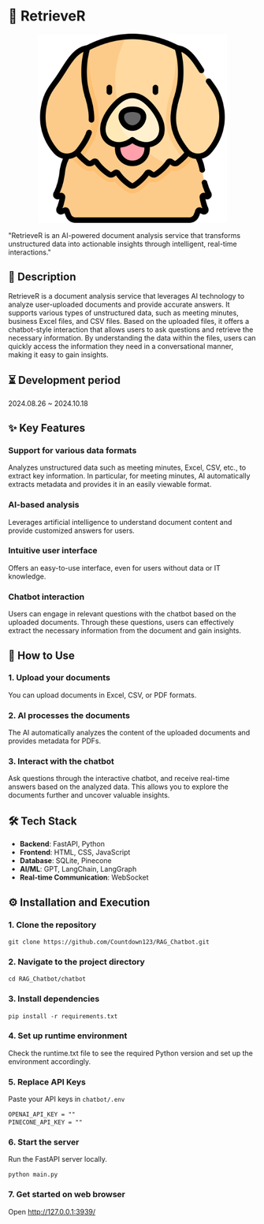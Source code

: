 # 🤖 RetrieveR
<p align="center">
  <img src="https://github.com/Countdown123/RAG_Chatbot/blob/main/chatbot/static/retriever.png" width="384" height="384"/>
</p>


"RetrieveR is an AI-powered document analysis service that transforms unstructured data into actionable insights through intelligent, real-time interactions."

## 📄 Description
RetrieveR is a document analysis service that leverages AI technology to analyze user-uploaded documents and provide accurate answers. It supports various types of unstructured data, such as meeting minutes, business Excel files, and CSV files. Based on the uploaded files, it offers a chatbot-style interaction that allows users to ask questions and retrieve the necessary information. By understanding the data within the files, users can quickly access the information they need in a conversational manner, making it easy to gain insights.

## ⏳ Development period
2024.08.26 ~ 2024.10.18

## ✨ Key Features
### Support for various data formats
Analyzes unstructured data such as meeting minutes, Excel, CSV, etc., to extract key information. In particular, for meeting minutes, AI automatically extracts metadata and provides it in an easily viewable format.
### AI-based analysis
Leverages artificial intelligence to understand document content and provide customized answers for users.
### Intuitive user interface
Offers an easy-to-use interface, even for users without data or IT knowledge.
### Chatbot interaction
Users can engage in relevant questions with the chatbot based on the uploaded documents. Through these questions, users can effectively extract the necessary information from the document and gain insights.

## 📝 How to Use
### 1. Upload your documents
You can upload documents in Excel, CSV, or PDF formats.
### 2. AI processes the documents
The AI automatically analyzes the content of the uploaded documents and provides metadata for PDFs.
### 3. Interact with the chatbot
Ask questions through the interactive chatbot, and receive real-time answers based on the analyzed data. This allows you to explore the documents further and uncover valuable insights.

## 🛠️ Tech Stack
- **Backend**: FastAPI, Python
- **Frontend**: HTML, CSS, JavaScript
- **Database**: SQLite, Pinecone
- **AI/ML**: GPT, LangChain, LangGraph
- **Real-time Communication**: WebSocket

## ⚙️ Installation and Execution
### 1. Clone the repository

    git clone https://github.com/Countdown123/RAG_Chatbot.git

### 2. Navigate to the project directory

    cd RAG_Chatbot/chatbot

### 3. Install dependencies

    pip install -r requirements.txt

### 4. Set up runtime environment
Check the runtime.txt file to see the required Python version and set up the environment accordingly.

### 5. Replace API Keys
Paste your API keys in `chatbot/.env`

    OPENAI_API_KEY = ""
    PINECONE_API_KEY = ""

### 6. Start the server
Run the FastAPI server locally.

    python main.py

### 7. Get started on web browser
Open http://127.0.0.1:3939/